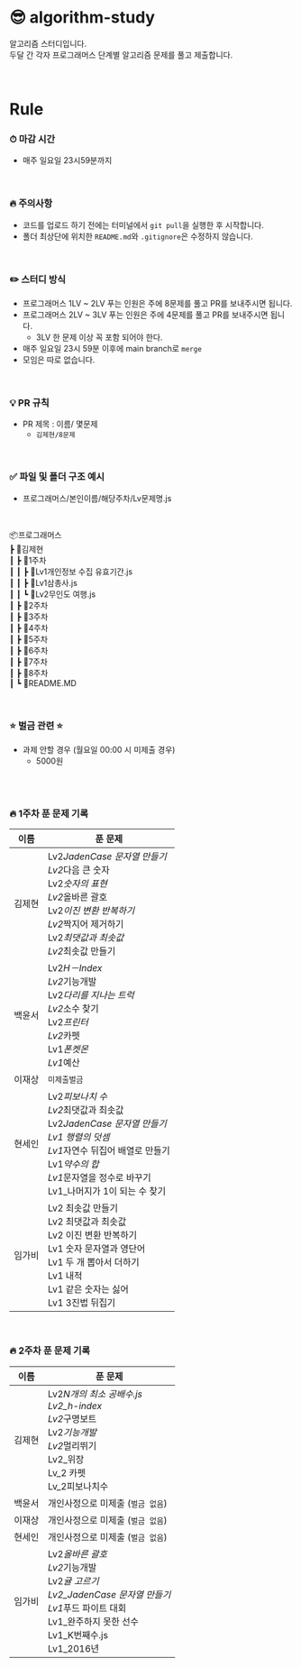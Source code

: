 # 😎 algorithm-study

알고리즘 스터디입니다.<br />
두달 간 각자 프로그래머스 단계별 알고리즘 문제를 풀고 제출합니다.

<br />

# Rule

### ⏱ 마감 시간

- 매주 일요일 23시59분까지

<br />

### 🔥 주의사항

- 코드를 업로드 하기 전에는 터미널에서 `git pull`을 실행한 후 시작합니다.
- 폴더 최상단에 위치한 `README.md`와 `.gitignore`은 수정하지 않습니다.

<br />

### ✏️ 스터디 방식

- 프로그래머스 1LV ~ 2LV 푸는 인원은 주에 8문제를 풀고 PR를 보내주시면 됩니다.
- 프로그래머스 2LV ~ 3LV 푸는 인원은 주에 4문제를 풀고 PR를 보내주시면 됩니다.
  - 3LV 한 문제 이상 꼭 포함 되어야 한다.
- 매주 일요일 23시 59분 이후에 main branch로 `merge`
- 모임은 따로 없습니다.

<br />

### 💡 PR 규칙

- PR 제목 : 이름/ 몇문제
  - `김제현/8문제`

<br />

### ✅ 파일 및 폴더 구조 예시

- 프로그래머스/본인이름/해당주차/Lv문제명.js

<br />

📦프로그래머스<br/>
┣ 📂김제현<br/>
┃ ┣ 📂1주차<br/>
┃ ┃ ┣ 📜Lv1개인정보 수집 유효기간.js<br/>
┃ ┃ ┣ 📜Lv1삼총사.js<br/>
┃ ┃ ┗ 📜Lv2무인도 여행.js<br/>
┃ ┣ 📂2주차<br/>
┃ ┣ 📂3주차<br/>
┃ ┣ 📂4주차<br/>
┃ ┣ 📂5주차<br/>
┃ ┣ 📂6주차<br/>
┃ ┣ 📂7주차<br/>
┃ ┣ 📂8주차<br/>
┃ ┗ 📜README.MD<br/>

<br />

### ⭐️ 벌금 관련 ⭐️

- 과제 안할 경우 (월요일 00:00 시 미제출 경우)
  - 5000원

<br />
<br />

### 🔥 1주차 푼 문제 기록

| 이름   | 푼 문제                                                                                                                                                                                                                              |
| ------ | ------------------------------------------------------------------------------------------------------------------------------------------------------------------------------------------------------------------------------------ |
| 김제현 | Lv2*JadenCase 문자열 만들기<br /> Lv2*다음 큰 숫자<br /> Lv2*숫자의 표현<br /> Lv2*올바른 괄호<br /> Lv2*이진 변환 반복하기 <br />Lv2*짝지어 제거하기 <br /> Lv2*최댓값과 최솟값 <br />Lv2*최솟값 만들기<br/>                        |
| 백윤서 | Lv2*H－Index<br /> Lv2*기능개발<br /> Lv2*다리를 지나는 트럭<br /> Lv2*소수 찾기<br /> Lv2*프린터<br />Lv2*카펫<br> Lv1*폰켓몬<br /> Lv1*예산 <br>                                                                                   |
| 이재상 | `미제출벌금`                                                                                                                                                                                                                         |
| 현세인 | Lv2*피보나치 수<br /> Lv2*최댓값과 최솟값<br /> Lv2*JadenCase 문자열 만들기 <br /> Lv1 행렬의 덧셈 <br /> Lv1*자연수 뒤집어 배열로 만들기 <br /> Lv1*약수의 합 <br />Lv1*문자열을 정수로 바꾸기 <br />Lv1\_나머지가 1이 되는 수 찾기 |
| 임가비 | Lv2 최솟값 만들기<br /> Lv2 최댓값과 최솟값<br /> Lv2 이진 변환 반복하기<br /> Lv1 숫자 문자열과 영단어<br />Lv1 두 개 뽑아서 더하기 <br />Lv1 내적<br />Lv1 같은 숫자는 싫어<br />Lv1 3진법 뒤집기 <br />                           |

<br />

### 🔥 2주차 푼 문제 기록

| 이름   | 푼 문제                                                                                                                                                                                              |
| ------ | ---------------------------------------------------------------------------------------------------------------------------------------------------------------------------------------------------- |
| 김제현 | Lv2*N개의 최소 공배수.js <br /> Lv2_h-index<br /> Lv2*구명보트 <br />Lv2*기능개발<br /> Lv2*멀리뛰기<br /> Lv2\_위장<br /> Lv_2 카펫 <br /> Lv_2피보나치수<br />                                     |
| 백윤서 | 개인사정으로 미제출 (`벌금 없음`)                                                                                                                                                                    |
| 이재상 | 개인사정으로 미제출 (`벌금 없음`)                                                                                                                                                                    |
| 현세인 | 개인사정으로 미제출 (`벌금 없음`)                                                                                                                                                                    |
| 임가비 | Lv2*올바른 괄호 <br /> Lv2*기능개발 <br /> Lv2*귤 고르기 <br /> Lv2_JadenCase 문자열 만들기 <br /> Lv1*푸드 파이트 대회 <br /> Lv1\_완주하지 못한 선수 <br /> Lv1_K번째수.js<br /> Lv1_2016년 <br /> |

